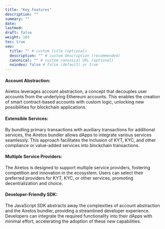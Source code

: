 ```yaml
---
title: "Key Features"
description: ""
summary: ""
date:
lastmod:
draft: false
weight: 103
toc: true
seo:
  title: "" # custom title (optional)
  description: "" # custom description (recommended)
  canonical: "" # custom canonical URL (optional)
  noindex: false # false (default) or true
---
```


#### Account Abstraction:
Airetos leverages account abstraction, a concept that decouples user accounts from the underlying Ethereum accounts. This enables the creation of smart contract-based accounts with custom logic, unlocking new possibilities for blockchain applications.

#### Extensible Services:
By bundling primary transactions with auxiliary transactions for additional services, the Airetos bundler allows dApps to integrate various services seamlessly. This approach facilitates the inclusion of KYT, KYC, and other compliance or value-added services into blockchain transactions.

#### Multiple Service Providers:
The Airetos is designed to support multiple service providers, fostering competition and innovation in the ecosystem. Users can select their preferred providers for KYT, KYC, or other services, promoting decentralization and choice.

#### Developer-Friendly SDK:
The JavaScript SDK abstracts away the complexities of account abstraction and the Airetos bundler, providing a streamlined developer experience. Developers can integrate the required functionality into their dApps with minimal effort, accelerating the adoption of these new capabilities.
